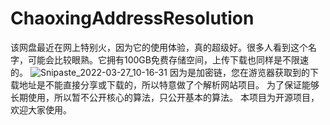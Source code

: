 # ChaoxingAddressResolution
该网盘最近在网上特别火，因为它的使用体验，真的超级好。很多人看到这个名字，可能会比较眼熟。它拥有100GB免费存储空间，上传下载也同样是不限速的。
![Snipaste_2022-03-27_10-16-31](https://user-images.githubusercontent.com/91483168/160263816-7eb1e2d5-f2ab-46ba-a765-21e8f122652d.png)
因为是加密链，您在游览器获取到的下载地址是不能直接分享或下载的，所以特意做了个解析网站项目。
为了保证能够长期使用，所以暂不公开核心的算法，只公开基本的算法。
本项目为开源项目，欢迎大家使用。
